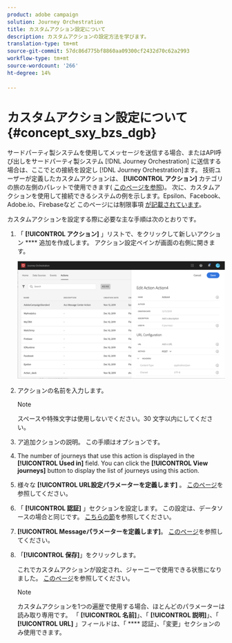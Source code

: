 ```yaml
---
product: adobe campaign
solution: Journey Orchestration
title: カスタムアクション設定について
description: カスタムアクションの設定方法を学びます。
translation-type: tm+mt
source-git-commit: 57dc86d775bf8860aa09300cf2432d70c62a2993
workflow-type: tm+mt
source-wordcount: '266'
ht-degree: 14%

---
```



# カスタムアクション設定について {#concept_sxy_bzs_dgb}

サードパーティ製システムを使用してメッセージを送信する場合、またはAPI呼び出しをサードパーティ製システム [!DNL Journey Orchestration] に送信する場合は、ここでとの接続を設定し [!DNL Journey Orchestration]ます。 技術ユーザーが定義したカスタムアクションは、 **[!UICONTROL アクション]** カテゴリの旅の左側のパレットで使用できます( [このページを参照](../building-journeys/about-action-activities.md))。 次に、カスタムアクションを使用して接続できるシステムの例を示します。Epsilon、Facebook、Adobe.io、Firebaseなど
このページには制限事項 [が記載されています](../about/limitations.md)。

カスタムアクションを設定する際に必要な主な手順は次のとおりです。

1. 「 **[!UICONTROL アクション]** 」リストで、をクリックして新しいアクション **** 追加を作成します。 アクション設定ペインが画面の右側に開きます。

   ![](../assets/custom2.png)

1. アクションの名前を入力します。

   >[!NOTE]
   >
   >スペースや特殊文字は使用しないでください。30 文字以内にしてください。

1. ア追加クションの説明。 この手順はオプションです。
1. The number of journeys that use this action is displayed in the **[!UICONTROL Used in]** field. You can click the **[!UICONTROL View journeys]** button to display the list of  journeys using this action.
1. 様々な **[!UICONTROL URL設定パラメーターを定義します]** 。 [このページ](../action/url-configuration.md)を参照してください。
1. 「 **[!UICONTROL 認証]** 」セクションを設定します。 この設定は、データソースの場合と同じです。  [こちらの節](../datasource/external-data-sources.md#section_wjp_nl5_nhb)を参照してください。
1. **[!UICONTROL Messageパラメーターを定義します]**。 [このページ](../action/defining-the-message-parameters.md)を参照してください。
1. 「**[!UICONTROL 保存]**」をクリックします。

   これでカスタムアクションが設定され、ジャーニーで使用できる状態になりました。 [このページ](../building-journeys/about-action-activities.md)を参照してください。

   >[!NOTE]
   >
   >カスタムアクションを1つの遍歴で使用する場合、ほとんどのパラメーターは読み取り専用です。 「 **[!UICONTROL 名前]**」、「 **[!UICONTROL 説明]**」、「 **[!UICONTROL URL]** 」フィールドは、「 **** 認証」、「変更」セクションのみ使用できます。
